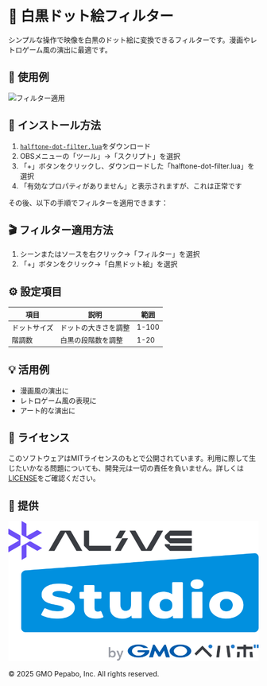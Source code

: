 # 🎨 白黒ドット絵フィルター

シンプルな操作で映像を白黒のドット絵に変換できるフィルターです。漫画やレトロゲーム風の演出に最適です。

## 🎥 使用例

![フィルター適用](./screenshot.png)

## 🔧 インストール方法

1. [`halftone-dot-filter.lua`](https://hayasaki-shunsuke.github.io/alive-project-obs-plugins/scripts/halftone-dot-filter/halftone-dot-filter.lua)をダウンロード
2. OBSメニューの「ツール」→「スクリプト」を選択
3. 「+」ボタンをクリックし、ダウンロードした「halftone-dot-filter.lua」を選択
4. 「有効なプロパティがありません」と表示されますが、これは正常です

その後、以下の手順でフィルターを適用できます：

## 🎬 フィルター適用方法

1. シーンまたはソースを右クリック→「フィルター」を選択
2. 「+」ボタンをクリック→「白黒ドット絵」を選択

## ⚙️ 設定項目

| 項目         | 説明                 | 範囲  |
| ------------ | -------------------- | ----- |
| ドットサイズ | ドットの大きさを調整 | 1-100 |
| 階調数       | 白黒の段階数を調整   | 1-20  |

## 💡 活用例

- 漫画風の演出に
- レトロゲーム風の表現に
- アート的な演出に

## 📝 ライセンス

このソフトウェアはMITライセンスのもとで公開されています。利用に際して生じたいかなる問題についても、開発元は一切の責任を負いません。詳しくは[LICENSE](../../LICENSE)をご確認ください。

## 🎯 提供

[![Alive Studio](../../assets/alive-studio-logo.png)](https://alive-project.com/studio)

© 2025 GMO Pepabo, Inc. All rights reserved.
